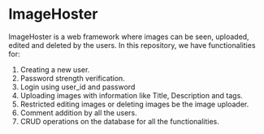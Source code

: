 # ImageHoster
ImageHoster is a web framework where images can be seen, uploaded, edited and deleted by the users.
In this repository, we have functionalities for: 
1. Creating a new user.
2. Password strength verification.
3. Login using user_id and password
4. Uploading images with information like Title, Description and tags.
5. Restricted editing images or deleting images be the image uploader.
6. Comment addition by all the users.
7. CRUD operations on the database for all the functionalities. 
